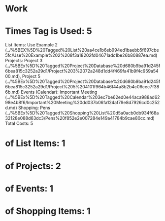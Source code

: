 # Work

# Times Tag is Used: 5
List Items: Use Example 2 (../%5BEX%5D%20Tagged%20List%20aa4ce1b6eb994ed1baebb5f697cbe5fc/Use%20Example%202%208f3a18202fd04671adc1be26b80887ea.md)
Projects: Project 3 (../%5BEx%5D%20Tagged%20Project%20Database%20d680b9ba91d245f6bea815c3252a29d1/Project%203%2072a248d1dd4f469fa41b9f4c959a5400.md), Project 5 (../%5BEx%5D%20Tagged%20Project%20Database%20d680b9ba91d245f6bea815c3252a29d1/Project%205%204101f964b46f44a8b2b4c06cec7f386b.md)
Events (Calendar): Important Meeting (../%5BEx%5D%20Tagged%20Calendar%203ec7be62ed0e44aca988ad6298e4b8f6/Important%20Meeting%20dd037b06fa124af79e8d7926cd0c252d.md)
Shopping: Pens (../%5BEx%5D%20Tagged%20Shopping%20List%20d5a0acb0db934f68a32128e088d63dc3/Pens%20f852e2e007284e149a41784b9cae80cc.md)
Total Costs: 5
# of List Items: 1
# of Projects: 2
# of Events: 1
# of Shopping Items: 1